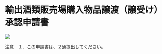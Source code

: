 # 輸出酒類販売場購入物品譲渡（譲受け）承認申請書

![](https://www.nta.go.jp/tmp/bf9fe5ff-0533-40fd-a0a9-8bd04f7dc0d7/images/e0791ec670ad9de06adea8d4f3a42642906097a77d4715c61ee73bb376c364a6.jpg)

注意　１．この申請書は、２通提出してください。